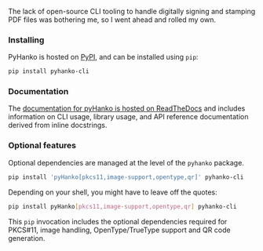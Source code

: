 The lack of open-source CLI tooling to handle digitally signing and stamping PDF files was bothering me, so I went ahead and rolled my own.

### Installing

PyHanko is hosted on [PyPI](https://pypi.org/project/pyHanko/),
and can be installed using `pip`:

```bash
pip install pyhanko-cli
```

### Documentation

The [documentation for pyHanko is hosted on ReadTheDocs](https://docs.pyhanko.eu/en/latest/)
and includes information on CLI usage, library usage, and API reference documentation derived from
inline docstrings.


### Optional features

Optional dependencies are managed at the level of the ``pyhanko`` package.

```bash
pip install 'pyHanko[pkcs11,image-support,opentype,qr]' pyhanko-cli
```

Depending on your shell, you might have to leave off the quotes:

```bash
pip install pyHanko[pkcs11,image-support,opentype,qr] pyhanko-cli
```

This `pip` invocation includes the optional dependencies required for PKCS#11, image handling,
OpenType/TrueType support and QR code generation.
